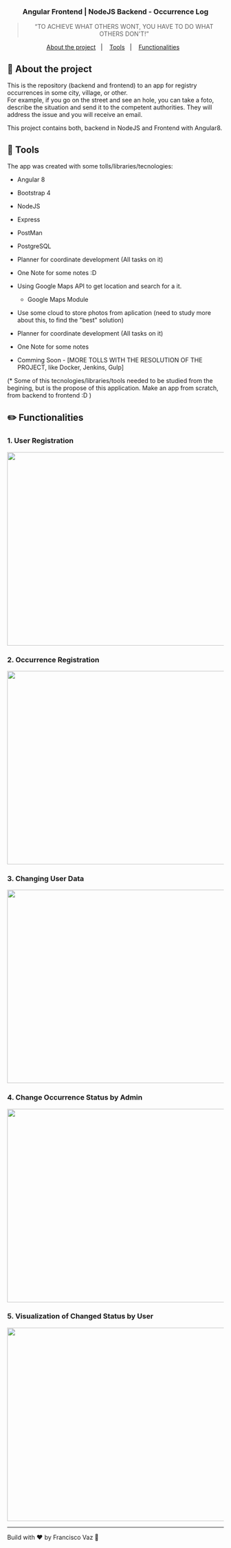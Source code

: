 <h3 align="center">
 Angular Frontend | NodeJS Backend - Occurrence Log
</h3>


<blockquote align="center">“TO ACHIEVE WHAT OTHERS WONT, YOU HAVE TO DO WHAT OTHERS DON'T!”</blockquote>



<p align="center">
  <a href="#rocket-about-the-project">About the project</a>&nbsp;&nbsp;&nbsp;|&nbsp;&nbsp;&nbsp;
  <a href="#construction_worker-tools">Tools</a>&nbsp;&nbsp;&nbsp;|&nbsp;&nbsp;&nbsp;
  <a href="#pencil2-functionalities">Functionalities</a>&nbsp;&nbsp;&nbsp;
</p>

## :rocket: About the project

<p>
  This is the repository (backend and frontend) to an app for registry occurrences in some city, village, or other. 
  <br />
  For example, if you go on the street and see an hole, you can take a foto, describe the situation and send it to the competent authorities. They will address the issue and you will receive an email.
</p>
<p>This project contains both, backend in NodeJS and Frontend with Angular8.</p>


## :construction_worker: Tools

The app was created with some tolls/libraries/tecnologies:

  - Angular 8
  - Bootstrap 4
  - NodeJS
  - Express
  - PostMan
  - PostgreSQL
  - Planner for coordinate development (All tasks on it)
  - One Note for some notes :D 
  - Using Google Maps API to get location and search for a it.
    - Google Maps Module
  - Use some cloud to store photos from aplication (need to study more about this, to find the "best" solution)
  - Planner for coordinate development (All tasks on it)
  - One Note for some notes


  - Comming Soon - [MORE TOLLS WITH THE RESOLUTION OF THE PROJECT, like Docker, Jenkins, Gulp]
  
  (* Some of this tecnologies/libraries/tools needed to be studied from the begining, but is the propose of this application.
     Make an app from scratch, from backend to frontend :D )


## :pencil2: Functionalities

### **1. User Registration**
<img src="gifs/registodeutilizador.gif" width="550" height="450" />

### **2. Occurrence Registration**
<img src="gifs/registodeocorrencia.gif" width="550" height="450" />

### **3. Changing User Data**
<img src="gifs/usermanagement.gif" width="550" height="450" />

### **4. Change Occurrence Status by Admin**
<img src="gifs/alteracaodeestado.gif" width="550" height="450" />

### **5. Visualization of Changed Status by User**
<img src="gifs/visualizacaodeestadoalterado.gif" width="550" height="450" />


---

Build with ♥ by Francisco Vaz :wave: <!-- [Join our community!](https://discordapp.com/invite/gCRAFhc) -->
